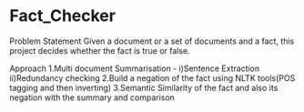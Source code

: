 # Fact_Checker

Problem Statement
Given a document or a set of documents and a fact, this project decides whether the fact is true or false.

Approach
1.Multi document Summarisation -
i)Sentence Extraction 
ii)Redundancy checking
2.Build a negation of the fact using NLTK tools(POS tagging and then inverting)
3.Semantic Similarity of the fact and also its negation with the summary and comparison 



